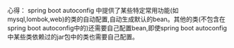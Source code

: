 心得：
spring boot autoconfig 中提供了某些特定常用功能(如mysql,lombok,web)的类的自动配置,自动生成默认的bean。其他的类(不包含在spring boot autoconfig中的)还需要自己配置bean,即使spring boot autoconfig中某些类依赖过的jar包中的类也需要自己配置。